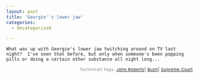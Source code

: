 ```yaml
---
layout: post
title: 'Georgie''s lower jaw'
categories:
  - Uncategorized

---
```



    What was up with Georgie's lower jaw twitching around on TV last night?  I've seen that before, but only when someone's been popping pills or doing a certain other substance all night long...
<p style="text-align:right;font-size:11px;letter-spacing:.05em;color:#808979;">Technorati Tags: <a href="http://technorati.com/tag/John%20Roberts" rel="tag">John Roberts</a><strong>|</strong> <a href="http://technorati.com/tag/Bush" rel="tag">Bush</a><strong>|</strong> <a href="http://technorati.com/tag/Supreme%20Court" rel="tag">Supreme Court</a></p>
  
